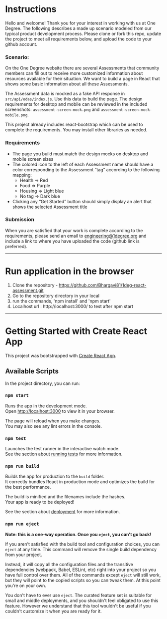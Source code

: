# Instructions
Hello and welcome! Thank you for your interest in working with us at One Degree. The following describes a made up scenario modeled from our typical product development process. Please clone or fork this repo, update the project to meet all requirements below, and upload the code to your github account.

### Scenario: 

On the One Degree website there are several Assessments that community members can fill out to receive more customized information about resources available for their situation. We want to build a page in React that shows some basic information about all these Assessments. 

The Assessment data is mocked as a fake API response in `src/api/odas/index.js`. Use this data to build the page. The design requirements for desktop and mobile can be reviewed in the included screenshots: `assessment-screen-mock.png` and `assessment-screen-mock-mobile.png`. 

This project already includes react-bootstrap which can be used to complete the requirements. You may install other libraries as needed. 

### Requirements
- The page you build must match the design mocks on desktop and mobile screen sizes
- The colored icon to the left of each Assessment name should have a color corresponding to the Assessment “tag” according to the following mapping:
  - Health => Red
  - Food => Purple
  - Housing => Light blue
  - No tag => Dark blue
- Clicking any “Get Started” button should simply display an alert that shows the selected Assessment title  


### Submission

When you are satisfied that your work is complete according to the requirements, please send an email to engineering@1degree.org and include a link to where you have uploaded the code (github link is preferred). 

------
# Run application in the browser
1. Clone the repository - https://github.com/Bhargavi81/1deg-react-assessment.git
2. Go to the repository directory in your local
3. run the commands, 'npm install' and 'npm start'
4. Localhost url : http://localhost:3000/ to test after npm start
--------

# Getting Started with Create React App

This project was bootstrapped with [Create React App](https://github.com/facebook/create-react-app).

## Available Scripts

In the project directory, you can run:

### `npm start`

Runs the app in the development mode.\
Open [http://localhost:3000](http://localhost:3000) to view it in your browser.

The page will reload when you make changes.\
You may also see any lint errors in the console.

### `npm test`

Launches the test runner in the interactive watch mode.\
See the section about [running tests](https://facebook.github.io/create-react-app/docs/running-tests) for more information.

### `npm run build`

Builds the app for production to the `build` folder.\
It correctly bundles React in production mode and optimizes the build for the best performance.

The build is minified and the filenames include the hashes.\
Your app is ready to be deployed!

See the section about [deployment](https://facebook.github.io/create-react-app/docs/deployment) for more information.

### `npm run eject`

**Note: this is a one-way operation. Once you `eject`, you can't go back!**

If you aren't satisfied with the build tool and configuration choices, you can `eject` at any time. This command will remove the single build dependency from your project.

Instead, it will copy all the configuration files and the transitive dependencies (webpack, Babel, ESLint, etc) right into your project so you have full control over them. All of the commands except `eject` will still work, but they will point to the copied scripts so you can tweak them. At this point you're on your own.

You don't have to ever use `eject`. The curated feature set is suitable for small and middle deployments, and you shouldn't feel obligated to use this feature. However we understand that this tool wouldn't be useful if you couldn't customize it when you are ready for it.

